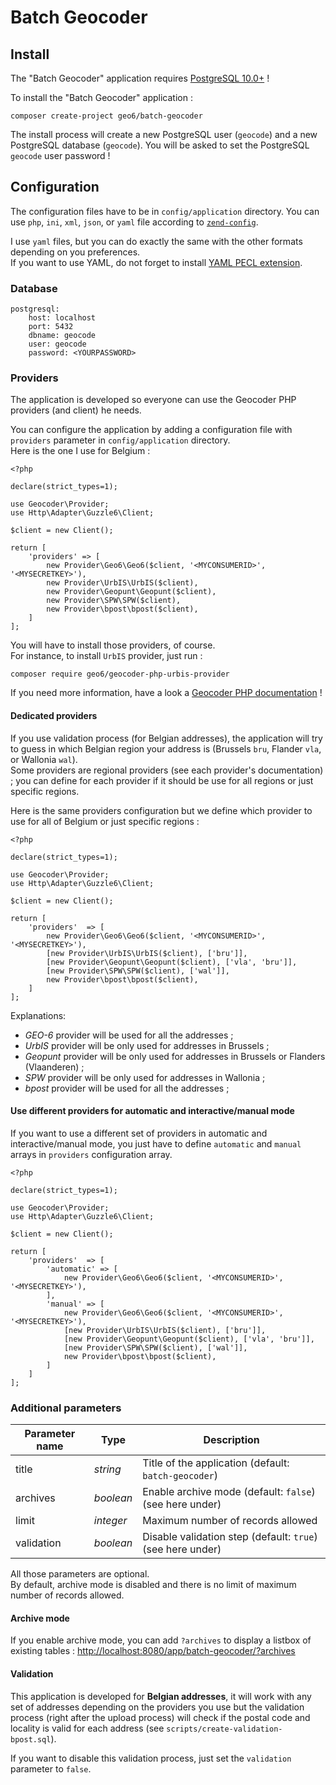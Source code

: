 # Batch Geocoder

## Install

The "Batch Geocoder" application requires [PostgreSQL 10.0+](https://www.postgresql.org/download/) !

To install the "Batch Geocoder" application :

    composer create-project geo6/batch-geocoder

The install process will create a new PostgreSQL user (`geocode`) and a new PostgreSQL database (`geocode`). You will be asked to set the PostgreSQL `geocode` user password !

## Configuration

The configuration files have to be in `config/application` directory. You can use `php`, `ini`, `xml`, `json`, or `yaml` file according to [`zend-config`](https://docs.zendframework.com/zend-config/reader/).

I use `yaml` files, but you can do exactly the same with the other formats depending on you preferences.  
If you want to use YAML, do not forget to install [YAML PECL extension](http://php.net/manual/en/book.yaml.php).

### Database

    postgresql:
        host: localhost
        port: 5432
        dbname: geocode
        user: geocode
        password: <YOURPASSWORD>

### Providers

The application is developed so everyone can use the Geocoder PHP providers (and client) he needs.

You can configure the application by adding a configuration file with `providers` parameter in `config/application` directory.  
Here is the one I use for Belgium :

    <?php

    declare(strict_types=1);

    use Geocoder\Provider;
    use Http\Adapter\Guzzle6\Client;

    $client = new Client();

    return [
        'providers' => [
            new Provider\Geo6\Geo6($client, '<MYCONSUMERID>', '<MYSECRETKEY>'),
            new Provider\UrbIS\UrbIS($client),
            new Provider\Geopunt\Geopunt($client),
            new Provider\SPW\SPW($client),
            new Provider\bpost\bpost($client),
        ]
    ];

You will have to install those providers, of course.  
For instance, to install `UrbIS` provider, just run :

    composer require geo6/geocoder-php-urbis-provider

If you need more information, have a look a [Geocoder PHP documentation](https://github.com/geocoder-php/Geocoder#geocoder) !

#### Dedicated providers

If you use validation process (for Belgian addresses), the application will try to guess in which Belgian region your address is (Brussels `bru`, Flander `vla`, or Wallonia `wal`).  
Some providers are regional providers (see each provider's documentation) ; you can define for each provider if it should be use for all regions or just specific regions.

Here is the same providers configuration but we define which provider to use for all of Belgium or just specific regions :

    <?php

    declare(strict_types=1);

    use Geocoder\Provider;
    use Http\Adapter\Guzzle6\Client;

    $client = new Client();

    return [
        'providers'  => [
            new Provider\Geo6\Geo6($client, '<MYCONSUMERID>', '<MYSECRETKEY>'),
            [new Provider\UrbIS\UrbIS($client), ['bru']],
            [new Provider\Geopunt\Geopunt($client), ['vla', 'bru']],
            [new Provider\SPW\SPW($client), ['wal']],
            new Provider\bpost\bpost($client),
        ]
    ];

Explanations:

- *GEO-6* provider will be used for all the addresses ;
- *UrbIS* provider will be only used for addresses in Brussels ;
- *Geopunt* provider will be only used for addresses in Brussels or Flanders (Vlaanderen) ;
- *SPW* provider will be only used for addresses in Wallonia ;
- *bpost* provider will be used for all the addresses ;

#### Use different providers for automatic and interactive/manual mode

If you want to use a different set of providers in automatic and interactive/manual mode, you just have to define
`automatic` and `manual` arrays in `providers` configuration array.

    <?php

    declare(strict_types=1);

    use Geocoder\Provider;
    use Http\Adapter\Guzzle6\Client;

    $client = new Client();

    return [
        'providers'  => [
            'automatic' => [
                new Provider\Geo6\Geo6($client, '<MYCONSUMERID>', '<MYSECRETKEY>'),
            ],
            'manual' => [
                new Provider\Geo6\Geo6($client, '<MYCONSUMERID>', '<MYSECRETKEY>'),
                [new Provider\UrbIS\UrbIS($client), ['bru']],
                [new Provider\Geopunt\Geopunt($client), ['vla', 'bru']],
                [new Provider\SPW\SPW($client), ['wal']],
                new Provider\bpost\bpost($client),
            ]
        ]
    ];


### Additional parameters

| Parameter name  | Type      | Description                                                |
|-----------------|-----------|------------------------------------------------------------|
| title           | *string*  | Title of the application (default: `batch-geocoder`)       |
| archives        | *boolean* | Enable archive mode (default: `false`) (see here under)    |
| limit           | *integer* | Maximum number of records allowed                          |
| validation      | *boolean* | Disable validation step (default: `true`) (see here under) |

All those parameters are optional.  
By default, archive mode is disabled and there is no limit of maximum number of records allowed.

#### Archive mode

If you enable archive mode, you can add `?archives` to display a listbox of existing tables : <http://localhost:8080/app/batch-geocoder/?archives>

#### Validation

This application is developed for **Belgian addresses**, it will work with any set of addresses depending on the providers you use
but the validation process (right after the upload process) will check if the postal code and locality is valid for each address
(see `scripts/create-validation-bpost.sql`).

If you want to disable this validation process, just set the `validation` parameter to `false`.
